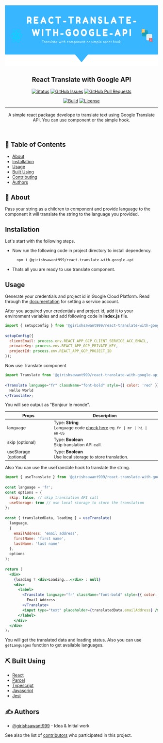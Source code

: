 <p align="center">
  <a href="#" rel="noopener">
 <img height=200px src="./.github/readme/intro.png" alt="Project logo"></a>
</p>

<h2 align="center">React Translate with Google API</h2>

<div align="center">

[![Status](https://img.shields.io/badge/status-active-success.svg)](#)
[![GitHub Issues](https://img.shields.io/github/issues/girishsawant999/react-translate-with-google-api.svg)](https://github.com/girishsawant999/react-translate-with-google-api/issues)
[![GitHub Pull Requests](https://img.shields.io/github/issues-pr/girishsawant999/react-translate-with-google-api.svg)](https://github.com/girishsawant999/react-translate-with-google-api/pulls)

[![Build ](https://img.shields.io/github/workflow/status/girishsawant999/react-translate-with-google-api/CI/main)](https://github.com/girishsawant999/react-translate-with-google-api/actions)
[![License](https://img.shields.io/badge/license-MIT-blue.svg)](/LICENSE)

</div>

---

<p align="center"> A simple react package develope to translate text using Google Translate API. You can use component or the simple hook.</p>
<br>

## 📝 Table of Contents

- [About](#about)
- [Installation](#installation)
- [Usage](#usage)
- [Built Using](#built_using)
- [Contributing](./.github/CONTRIBUTING.md)
- [Authors](#authors)

## 🧐 About <a name = "about"></a>

Pass your string as a children to component and provide language to the component it will translate the string to the language you provided.

## Installation <a name = "installation"></a>

Let's start with the following steps.

- Now run the following code in project directory to install dependency.

  ```bash
    npm i @girishsawant999/react-translate-with-google-api
  ```

- Thats all you are ready to use translate component.

## Usage <a name = "usage"></a>

Generate your credentials and project id in Google Cloud Platform. Read through the [documentation](https://cloud.google.com/iam/docs/creating-managing-service-accounts) for setting a service account.

After you acquired your credentials and project id, add it to your environment variables and add following code in **index.js** file.

```jsx
import { setupConfig } from '@girishsawant999/react-translate-with-google-api';

setupConfig({
  clientEmail: process.env.REACT_APP_GCP_CLIENT_SERVICE_ACC_EMAIL,
  privateKey: process.env.REACT_APP_GCP_PRIVATE_KEY,
  projectId: process.env.REACT_APP_GCP_PROJECT_ID
});
```

Now use Translate component

```jsx
import Translate from '@girishsawant999/react-translate-with-google-api';

<Translate language="fr" className="font-bold" style={{ color: 'red' }}>
  Hello World
</Translate>;
```

You will see output as "Bonjour le monde".

| Props                 | Description                                                                                                                      |
| --------------------- | -------------------------------------------------------------------------------------------------------------------------------- |
| language              | Type: **String** <br>Language code [check here](https://cloud.google.com/translate/docs/languages) eg. `fr \| mr \| hi \| en-US` |
| skip (optional)       | Type: **Boolean** <br>Skip translation API call.                                                                                 |
| useStorage (optional) | Type: **Boolean** <br>Use local storage to store translation.                                                                    |

Also You can use the useTranslate hook to translate the string.

```jsx
import { useTranslate } from '@girishsawant999/react-translate-with-google-api';

const language = 'fr';
const options = {
  skip: false, // skip translation API call
  useStorage: true // use local storage to store the translation
};

const { translatedData, loading } = useTranslate(
  language,
  {
    emailAddress: 'email address',
    firstName: 'first name',
    lastName: 'last name'
  },
  options
);

return (
  <div>
    {loading ? <div>Loading...</div> : null}
    <div>
      <label>
        <Translate language="fr" className="font-bold" style={{ color: 'red' }}>
          Email Address
        </Translate>
        <input type="text" placeholder={translatedData.emailAddress} />
      </label>
    </div>
  </div>
);
```

You will get the translated data and loading status. Also you can use `getLanguages` function to get available languages.

## ⛏️ Built Using <a name = "built_using"></a>

- [React](https://reactjs.org)
- [Parcel](https://parceljs.org)
- [Typescript](https://www.typescriptlang.org)
- [Javascript](https://developer.mozilla.org/en-US/)
- [Jest](https://jestjs.io)

## ✍️ Authors <a name = "authors"></a>

- [@girishsawant999](https://girishsawant999.github.io) - Idea & Initial work

See also the list of [contributors](https://github.com/girishsawant999/react-translate-with-google-api/contributors) who participated in this project.
